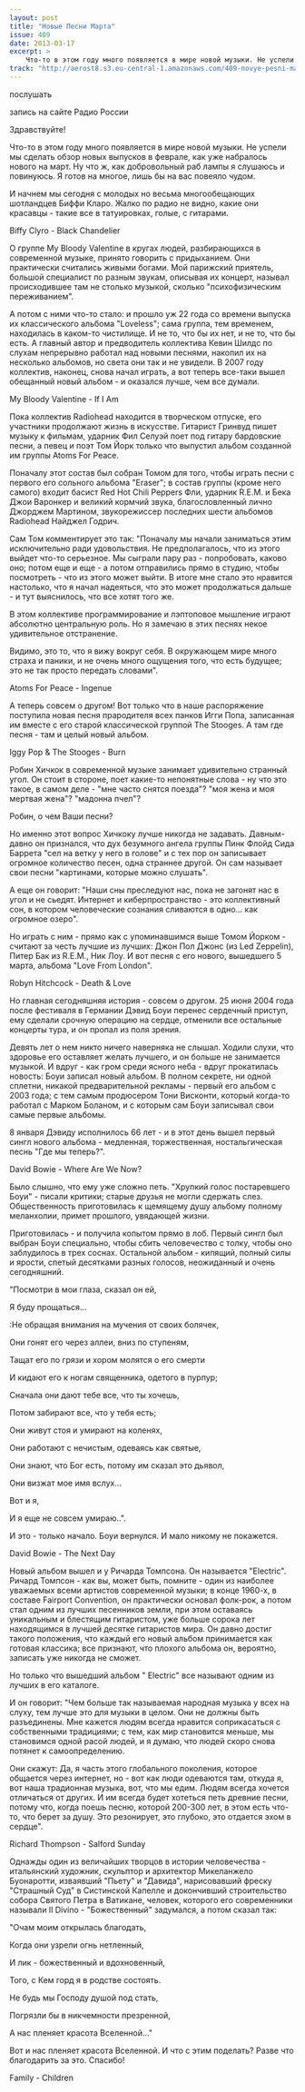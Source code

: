 ```yaml
---
layout: post
title: "Новые Песни Марта"
issue: 409
date: 2013-03-17
excerpt: >
    Что-то в этом году много появляется в мире новой музыки. Не успели мы сделать обзор новых выпусков в феврале, как уже набралось нового на март. Ну что ж, как добровольный раб лампы я слушаюсь и повинуюсь. Я готов на многое, лишь бы на вас повеяло чудом.
track: "http://aerost8.s3.eu-central-1.amazonaws.com/409-novye-pesni-marta.mp3"
---
```


послушать

запись на сайте Радио России

Здравствуйте!

Что-то в этом году много появляется в мире новой музыки. Не успели мы сделать обзор новых выпусков в феврале, как уже набралось нового на март. Ну что ж, как добровольный раб лампы я слушаюсь и повинуюсь. Я готов на многое, лишь бы на вас повеяло чудом.

И начнем мы сегодня с молодых но весьма многообещающих шотландцев Биффи Кларо. Жалко по радио не видно, какие они красавцы - такие все в татуировках, голые, с гитарами.

Biffy Clyro - Black Chandelier

О группе My Bloody Valentine в кругах людей, разбирающихся в современной музыке, принято говорить с придыханием. Они практически считались живыми богами. Мой парижский приятель, большой специалист по разным звукам, описывая их концерт, называл происходившее там не столько музыкой, сколько "психофизическим переживанием".

А потом с ними что-то стало: и прошло уж 22 года со времени выпуска их классического альбома "Loveless"; сама группа, тем временем, находилась в каком-то чистилище. И не то, что бы их нет, и не то, что бы есть. А главный автор и предводитель коллектива Кевин Шилдс по слухам непрерывно работал над новыми песнями, накопил их на несколько альбомов, но света они так и не увидели. В 2007 году коллектив, наконец, снова начал играть, а вот теперь все-таки вышел обещанный новый альбом - и оказался лучше, чем все думали.

My Bloody Valentine - If I Am

Пока коллектив Radiohead находится в творческом отпуске, его участники продолжают жизнь в искусстве. Гитарист Гринвуд пишет музыку к фильмам, ударник Фил Селуэй поет под гитару бардовские песни, а певец и поэт Том Йорк только что выпустил альбом созданной им группы Atoms For Peace.

Поначалу этот состав был собран Томом для того, чтобы играть песни с первого его сольного альбома "Eraser"; в состав группы (кроме него самого) входит басист Red Hot Chili Peppers Фли, ударник R.E.M. и Бека Джои Варонкер и великий кормчий звука, благословленный лично Джорджем Мартином, звукорежиссер последних шести альбомов Radiohead Найджел Годрич.

Сам Том комментирует это так: "Поначалу мы начали заниматься этим исключительно ради удовольствия. Не предполагалось, что из этого выйдет что-то серьезное. Мы сыграли пару раз - попробовать, каково оно; потом еще и еще - а потом отправились прямо в студию, чтобы посмотреть - что из этого может выйти. В итоге мне стало это нравится настолько, что я начал надеяться, что это может продолжаться дальше - и тут выяснилось, что все хотят того же.

В этом коллективе программирование и лэптоповое мышление играют абсолютно центральную роль. Но я замечаю в этих песнях некое удивительное отстранение.

Видимо, это то, что я вижу вокруг себя. В окружающем мире много страха и паники, и не очень много ощущения того, что есть будущее; это не так просто передать словами".

Atoms For Peace - Ingenue

А теперь совсем о другом! Вот только что в наше распоряжение поступила новая песня прародителя всех панков Игги Попа, записанная им вместе с его старой классической группой The Stooges. А там где песня - там и целый новый альбом.

Iggy Pop & The Stooges - Burn

Робин Хичкок в современной музыке занимает удивительно странный угол. Он стоит в стороне, поет какие-то непонятные слова - ну что это такое, в самом деле - "мне часто снятся поезда"? "моя жена и моя мертвая жена"? "мадонна пчел"?

Робин, о чем Ваши песни?

Но именно этот вопрос Хичкоку лучше никогда не задавать. Давным-давно он признался, что дух безумного ангела группы Пинк Флойд Сида Баррета "сел на ветку у него в голове" и с тех пор он записывает огромное количество песен, одна страннее другой. Он сам называет свои песни "картинами, которые можно слушать".

А еще он говорит: "Наши сны преследуют нас, пока не загонят нас в угол и не сьедят. Интернет и киберпространство - это коллективный сон, в котором человеческие сознания сливаются в одно... как огромное озеро".

Но играть с ним - прямо как с упоминавшимся выше Томом Йорком - считают за честь лучшие из лучших: Джон Пол Джонс (из Led Zeppelin), Питер Бак из R.E.M., Ник Лоу. И вот песня с его нового, вышедшего 5 марта, альбома "Love From London".

Robyn Hitchcock - Death & Love

Но главная сегодняшняя история - совсем о другом. 25 июня 2004 года после фестиваля в Германии Дэвид Боуи перенес сердечный приступ, ему сделали срочную операцию на сердце, отменили все остальные концерты тура, и он пропал из поля зрения.

Девять лет о нем никто ничего наверняка не слышал. Ходили слухи, что здоровье его оставляет желать лучшего, и он больше не занимается музыкой. И вдруг - как гром среди ясного неба - вдруг прокатилась новость: Боуи записал новый альбом. В полном секрете, ни одной сплетни, никакой предварительной рекламы - первый его альбом с 2003 года; с тем самым продюсером Тони Висконти, который когда-то работал с Марком Боланом, и с которым сам Боуи записывал свои самые первые альбомы.

8 января Дэвиду исполнилось 66 лет - и в этот день вышел первый сингл нового альбома - медленная, торжественная, ностальгическая песнь "Где мы теперь?".

David Bowie - Where Are We Now?

Было слышно, что ему уже сложно петь. "Хрупкий голос постаревшего Боуи" - писали критики; старые друзья не могли сдержать слез. Общественность приготовилась к щемящему душу альбому полному меланхолии, примет прошлого, увядающей жизни.

Приготовилась - и получила копытом прямо в лоб. Первый сингл был выбран Боуи специально, чтобы сбить человечество с толку, чтобы оно заблудилось в трех соснах. Остальной альбом - кипящий, полный силы и ярости, спетый десятками разных голосов, неожиданный и очень сегодняшний.

"Посмотри в мои глаза, сказал он ей,

Я буду прощаться...

:Не обращая внимания на мучения от своих болячек,

Они гонят его через аллеи, вниз по ступеням,

Тащат его по грязи и хором молятся о его смерти

И кидают его к ногам священника, одетого в пурпур;

Сначала они дают тебе все, что ты хочешь,

Потом забирают все, что у тебя есть;

Они живут стоя и умирают на коленях,

Они работают с нечистым, одеваясь как святые,

Они знают, что Бог есть, потому им сказал это дьявол,

Они визжат мое имя вслух...

Вот и я,

И я еще не совсем умираю..".

И это - только начало. Боуи вернулся. И мало никому не покажется.

David Bowie - The Next Day

Новый альбом вышел и у Ричарда Томпсона. Он называется "Electric". Ричард Томпсон - как вы, может быть, помните - один из наиболее уважаемых всеми артистов современной музыки; в конце 1960-х, в составе Fairport Convention, он практически основал фолк-рок, а потом стал одним из лучших песенников земли, при этом оставаясь уникальным и блестящим гитаристом, уже больше сорока лет находящимся в лучшей десятке гитаристов мира. Он давно достиг такого положения, что каждый его новый альбом принимается как готовая классика; все признают, что плохого альбома он, вероятно, записать уже никогда не сможет.

Но только что вышедший альбом " Electric" все называют одним из лучших в его каталоге.

И он говорит: "Чем больше так называемая народная музыка у всех на слуху, тем лучше это для музыки в целом. Они не должны быть разъединены. Мне кажется людям всегда нравится соприкасаться с собственными традициями; с тем, как мир становится меньше, мы становимся одной расой людей, и я думаю, что людей скоро снова потянет к самоопределению.

Они скажут: Да, я часть этого глобального поколения, которое общается через интернет, но - вот как люди одеваются там, откуда я, вот наша традионная музыка, вот, что мы едим. Людям всегда хочется отличаться от других. И им всегда будет хотеться петь древние песни, потому что, когда поешь песню, которой 200-300 лет, в этом есть что-то, что берет за душу. Это резонирует, это глубоко, это отдается эхом в сердце".

Richard Thompson - Salford Sunday

Однажды один из величайших творцов в истории человечества - итальянский художник, скульптор и архитектор Микеланжело Буонаротти, изваявший "Пьету" и "Давида", нарисовавший фреску "Страшный Суд" в Систинской Капелле и докончивший строительство собора Святого Петра в Ватикане, человек, которого его современники называли Il Divino - "Божественный" задумался, а потом сказал так:

"Очам моим открылась благодать,

Когда они узрели огнь нетленный,

И лик - божественный и вдохновенный,

Того, с Кем горд я в родстве состоять.

Не будь мы Господу душой под стать,

Погрязли бы в никчемности презренной,

А нас пленяет красота Вселенной..."

Вот и нас пленяет красота Вселенной. И что с этим поделать? Разве что благодарить за это. Спасибо!

Family - Children
